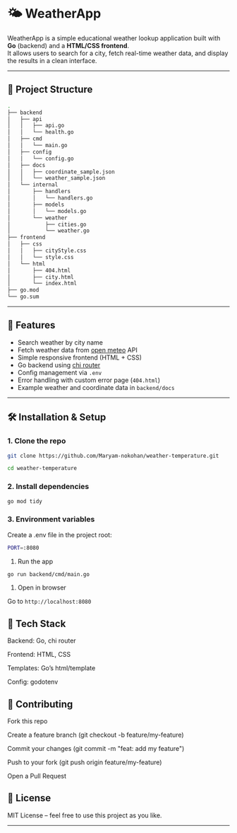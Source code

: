 # 🌤️ WeatherApp

WeatherApp is a simple educational weather lookup application built with **Go** (backend) and a **HTML/CSS frontend**.  
It allows users to search for a city, fetch real-time weather data, and display the results in a clean interface.  

---

## 📂 Project Structure

```bash
.
├── backend
│   ├── api
│   │   ├── api.go
│   │   └── health.go
│   ├── cmd
│   │   └── main.go
│   ├── config
│   │   └── config.go
│   ├── docs
│   │   ├── coordinate_sample.json
│   │   └── weather_sample.json
│   └── internal
│       ├── handlers
│       │   └── handlers.go
│       ├── models
│       │   └── models.go
│       └── weather
│           ├── cities.go
│           └── weather.go
├── frontend
│   ├── css
│   │   ├── cityStyle.css
│   │   └── style.css
│   └── html
│       ├── 404.html
│       ├── city.html
│       └── index.html
├── go.mod
└── go.sum

```


---

## 🚀 Features

- Search weather by city name  
- Fetch weather data from [open meteo](https://open-meteo.com/) API  
- Simple responsive frontend (HTML + CSS)  
- Go backend using [chi router](https://github.com/go-chi/chi)  
- Config management via `.env`  
- Error handling with custom error page (`404.html`)  
- Example weather and coordinate data in `backend/docs`  

---

## 🛠️ Installation & Setup

### 1. Clone the repo

```bash
git clone https://github.com/Maryam-nokohan/weather-temperature.git

cd weather-temperature
```
### 2. Install dependencies

```bash
go mod tidy
```

### 3. Environment variables

Create a .env file in the project root:

```bash
PORT=:8080
```

1. Run the app
```bash
go run backend/cmd/main.go
```

1. Open in browser

Go to `http://localhost:8080`

## 📖 Tech Stack

Backend: Go, chi router

Frontend: HTML, CSS

Templates: Go’s html/template

Config: godotenv

## 🤝 Contributing

Fork this repo

Create a feature branch (git checkout -b feature/my-feature)

Commit your changes (git commit -m "feat: add my feature")

Push to your fork (git push origin feature/my-feature)

Open a Pull Request

## 📜 License

MIT License – feel free to use this project as you like.

---
